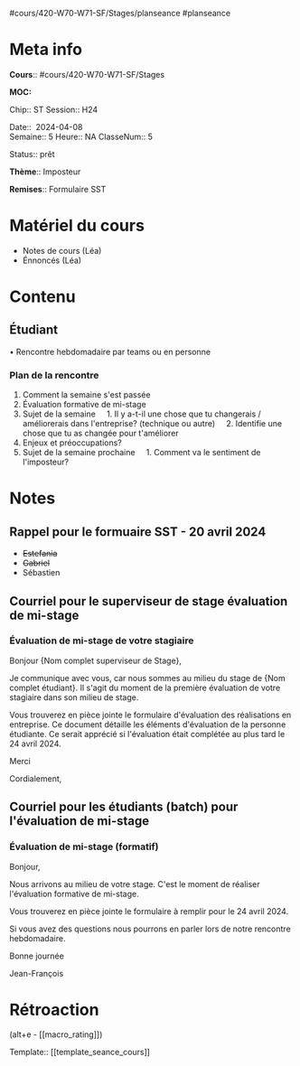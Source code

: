 #cours/420-W70-W71-SF/Stages/planseance #planseance
# Meta info

**Cours**:: #cours/420-W70-W71-SF/Stages 

**MOC:** 

Chip::  <span class="chip cours-3">ST</span> 
Session:: H24

Date::  2024-04-08  
Semaine:: 5
Heure:: <span class="chip na">NA</span>
ClasseNum:: 5

Status:: <span class="chip ready">prêt</span>

**Thème**:: Imposteur

**Remises**:: Formulaire SST

# Matériel du cours
* Notes de cours (Léa)
* Énnoncés (Léa)
# Contenu
## Étudiant
• Rencontre hebdomadaire par teams ou en personne
### Plan de la rencontre
1. Comment la semaine s'est passée
2. Évaluation formative de mi-stage
3. Sujet de la semaine
    1. Il y a-t-il une chose que tu changerais / améliorerais dans l'entreprise? (technique ou autre)
    2. Identifie une chose que tu as changée pour t'améliorer
4. Enjeux et préoccupations?
5. Sujet de la semaine prochaine
    1. Comment va le sentiment de l'imposteur?
# Notes
## Rappel pour le formuaire SST - 20 avril 2024
* ~~Estefania~~
* ~~Gabriel~~
* Sébastien
## Courriel pour le superviseur de stage évaluation de mi-stage

### Évaluation de mi-stage de votre stagiaire
Bonjour {Nom complet superviseur de Stage},

Je communique avec vous, car nous sommes au milieu du stage de {Nom complet étudiant}.  Il s'agit du moment de la première évaluation de votre stagiaire dans son milieu de stage.

Vous trouverez en pièce jointe le formulaire d'évaluation des réalisations en entreprise. Ce document détaille les éléments d'évaluation de la personne étudiante. Ce serait apprécié si l'évaluation était complétée au plus tard le 24 avril 2024.

Merci

Cordialement,

## Courriel pour les étudiants (batch) pour l'évaluation de mi-stage

### Évaluation de mi-stage (formatif)
Bonjour,

Nous arrivons au milieu de votre stage. C'est le moment de réaliser l'évaluation formative de mi-stage.

Vous trouverez en pièce jointe le formulaire à remplir pour le 24 avril 2024.

Si vous avez des questions nous pourrons en parler lors de notre rencontre hebdomadaire.

Bonne journée

Jean-François
# Rétroaction
(alt+e - [[macro_rating]])

Template:: [[template_seance_cours]]